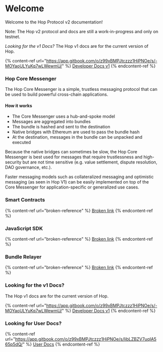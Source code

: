 # Welcome

Welcome to the Hop Protocol v2 documentation!

Note: The Hop v2 protocol and docs are still a work-in-progress and only on testnet.

_Looking for the v1 Docs?_ The Hop v1 docs are for the current version of Hop.

{% content-ref url="https://app.gitbook.com/o/z99xBMPJtczzz1HiPNOe/s/-MOYaoULYuKq7wLWewmU/" %}
[Developer Docs v1](https://app.gitbook.com/o/z99xBMPJtczzz1HiPNOe/s/-MOYaoULYuKq7wLWewmU/)
{% endcontent-ref %}

### Hop Core Messenger

The Hop Core Messenger is a simple, trustless messaging protocol that can be used to build powerful cross-chain applications.

#### How it works

* The Core Messenger uses a hub-and-spoke model
* Messages are aggregated into bundles
* The bundle is hashed and sent to the destination
* Native bridges with Ethereum are used to pass the bundle hash
* At the destination, messages in the bundle can be unpacked and executed

Because the native bridges can sometimes be slow, the Hop Core Messenger is best used for messages that require trustlessness and high-security but are not time sensitive (e.g. value settlement, dispute resolution, DAO governance, etc.).

Faster messaging models such as collateralized messaging and optimistic messaging (as seen in Hop V1) can be easily implemented on top of the Core Messenger for application-specific or generalized use cases.

### Smart Contracts

{% content-ref url="broken-reference" %}
[Broken link](broken-reference)
{% endcontent-ref %}

### JavaScript SDK

{% content-ref url="broken-reference" %}
[Broken link](broken-reference)
{% endcontent-ref %}

### Bundle Relayer

{% content-ref url="broken-reference" %}
[Broken link](broken-reference)
{% endcontent-ref %}

### Looking for the v1 Docs?

The Hop v1 docs are for the current version of Hop.

{% content-ref url="https://app.gitbook.com/o/z99xBMPJtczzz1HiPNOe/s/-MOYaoULYuKq7wLWewmU/" %}
[Developer Docs v1](https://app.gitbook.com/o/z99xBMPJtczzz1HiPNOe/s/-MOYaoULYuKq7wLWewmU/)
{% endcontent-ref %}

### Looking for User Docs?

{% content-ref url="https://app.gitbook.com/o/z99xBMPJtczzz1HiPNOe/s/libLZBZV7uqIA565p5dQ/" %}
[User Docs](https://app.gitbook.com/o/z99xBMPJtczzz1HiPNOe/s/libLZBZV7uqIA565p5dQ/)
{% endcontent-ref %}

